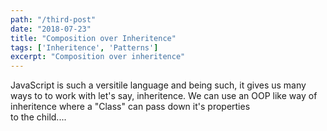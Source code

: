 ```yaml
---
path: "/third-post"
date: "2018-07-23"
title: "Composition over Inheritence"
tags: ['Inheritence', 'Patterns']
excerpt: "Composition over inheritence"
---
```


JavaScript is such a versitile language and being such, it gives us many ways to to work with
let's say, inheritence. We can use an OOP like way of inheritence where a "Class" can pass down it's properties    
to the child....